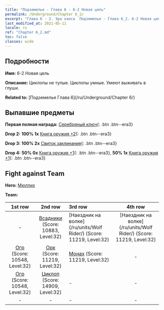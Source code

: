 ```yaml
---
title: "Подземелье - Глава 6 - 6-2 Новая цель"
permalink: /Underground/Chapter 6_2/
excerpt: "Глава 6 - 2. Эра хаоса  Подземелье - Глава 6_2. 6-2 Новая цель"
last_modified_at: 2021-05-11
locale: ru
ref: "Chapter 6_2.md"
toc: false
classes: wide
---
```


## Подробности

 **Имя:** 6-2 Новая цель

 **Описание:** Циклопы не тупые. Циклопы умные. Умеют выживать в глуши.

 **Related to:** [Подземелье Глава 6](/ru/Underground/Chapter 6/)

## Выпавшие предметы

 **Первая полная награда:** [Серебряный ключ](/ItemsRU/con_693/){: .btn .btn--era3}

 **Drop 2:** **100% 1x** [Книга оружия +2](/ItemsRU/mat_32/){: .btn .btn--era3}

 **Drop 3:** **100% 2x** [Свиток заклинания](/ItemsRU/con_694/){: .btn .btn--era3}

 **Drop 4:** **50% 0x** [Книга оружия +1](/ItemsRU/mat_25/){: .btn .btn--era3}, **50% 1x** [Книга оружия +1](/ItemsRU/mat_25/){: .btn .btn--era3}


## Fight against Team
 **Hero:** [Мюллих](/ru/heroes/Mullich/)

 **Team:**


  | 1st row | 2nd row | 3rd row | 4th row |
  |:----:|:----:|:----|:----:|
  | - | [Всадники](/ru/units/Cavalier/) (Score: 10883, Level:32)  | [Наездник на волке](/ru/units/Wolf Rider/) (Score: 11219, Level:32)  | [Наездник на волке](/ru/units/Wolf Rider/) (Score: 11219, Level:32)  |
  | [Огр](/ru/units/Ogre/) (Score: 10548, Level:32)  | [Орк](/ru/units/Orc/) (Score: 11219, Level:32)  | [Монах](/ru/units/Monk/) (Score: 11219, Level:32)  | - |
  | [Огр](/ru/units/Ogre/) (Score: 10548, Level:32)  | [Циклоп](/ru/units/Cyclops/) (Score: 14909, Level:32)  | - | - |
  | - | - | - | - |


